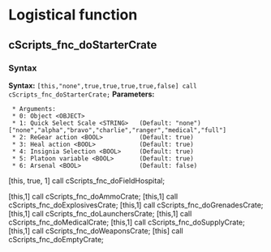 
# Logistical function
## cScripts_fnc_doStarterCrate
### Syntax
**Syntax:** `[this,"none",true,true,true,true,false] call cScripts_fnc_doStarterCrate;`
**Parameters:**
```
 * Arguments:
 * 0: Object <OBJECT>
 * 1: Quick Select Scale <STRING>   (Default: "none") ["none","alpha","bravo","charlie","ranger","medical","full"]
 * 2: ReGear action <BOOL>          (Default: true)
 * 3: Heal action <BOOL>            (Default: true)
 * 4: Insignia Selection <BOOL>     (Default: true)
 * 5: Platoon variable <BOOL>       (Default: true)
 * 6: Arsenal <BOOL>                (Default: false)
```


[this, true, 1] call cScripts_fnc_doFieldHospital;


[this,1] call cScripts_fnc_doAmmoCrate;
[this,1] call cScripts_fnc_doExplosivesCrate;
[this,1] call cScripts_fnc_doGrenadesCrate;
[this,1] call cScripts_fnc_doLaunchersCrate;
[this,1] call cScripts_fnc_doMedicalCrate;
[this,1] call cScripts_fnc_doSupplyCrate;
[this,1] call cScripts_fnc_doWeaponsCrate;
[this] call cScripts_fnc_doEmptyCrate;